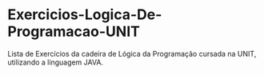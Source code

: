 # Exercicios-Logica-De-Programacao-UNIT
 Lista de Exercícios da cadeira de Lógica da Programação cursada na UNIT, utilizando a linguagem JAVA.
